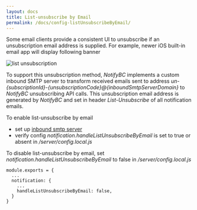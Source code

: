 ```yaml
---
layout: docs
title: List-unsubscribe by Email
permalink: /docs/config-listUnsubscribeByEmail/
---
```


Some email clients provide a consistent UI to unsubscribe if an unsubscription email address is supplied. For example, newer iOS built-in email app will display following banner

![list unsubscription]({{site.baseurl}}/img/list-unsubscription.png)

To support this unsubscription method, *NotifyBC* implements a custom inbound SMTP server to transform received emails sent to address *un-{subscriptionId}-{unsubscriptionCode}@{inboundSmtpServerDomain}* to *NotifyBC* unsubscribing API calls. This unsubscription email address is generated by *NotifyBC* and set in header *List-Unsubscribe* of all notification emails.

To enable list-unsubscribe by email

* set up [inbound smtp server](../config-inboundSmtpServer/)
* verify config *notification.handleListUnsubscribeByEmail* is set to true or absent in */server/config.local.js*

To disable list-unsubscribe by email, set *notification.handleListUnsubscribeByEmail* to false in */server/config.local.js*

```
module.exports = {
  ...
  notification: {
    ...
    handleListUnsubscribeByEmail: false,
  }
}
```